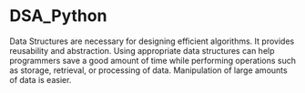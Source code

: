 # DSA_Python
Data Structures are necessary for designing efficient algorithms. It provides reusability and abstraction. Using appropriate data structures can help programmers save a good amount of time while performing operations such as storage, retrieval, or processing of data. Manipulation of large amounts of data is easier.
